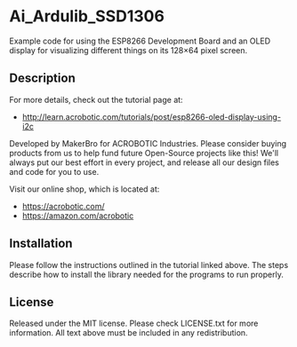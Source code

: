 # Ai_Ardulib_SSD1306

Example code for using the ESP8266 Development Board and an OLED display for
visualizing different things on its 128×64 pixel screen.

## Description

For more details, check out the tutorial page at:

   * http://learn.acrobotic.com/tutorials/post/esp8266-oled-display-using-i2c

Developed by MakerBro for ACROBOTIC Industries.  Please consider buying 
products from us to help fund future Open-Source projects like this! We'll
always put our best effort in every project, and release all our design 
files and code for you to use.

Visit our online shop, which is located at:

   * https://acrobotic.com/
   * https://amazon.com/acrobotic   

## Installation

Please follow the instructions outlined in the tutorial linked above.  The steps
describe how to install the library needed for the programs to run properly.

## License

Released under the MIT license. Please check LICENSE.txt for more information. 
All text above must be included in any redistribution.
